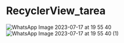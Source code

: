# RecyclerView_tarea
![WhatsApp Image 2023-07-17 at 19 55 40](https://github.com/Melanieleonsoza/RecyclerView_tarea/assets/135043102/15f18da6-002b-498f-a8bf-7d1ef213e9d1)
![WhatsApp Image 2023-07-17 at 19 55 40 (1)](https://github.com/Melanieleonsoza/RecyclerView_tarea/assets/135043102/6a61988a-8802-4e08-93f2-ffd97ec7e659)
